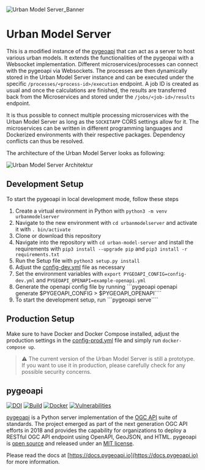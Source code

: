 ![Urban Model Server_Banner](https://github.com/citysciencelab/urban-model-server/assets/61881523/e9df4caa-0bc2-42b9-a786-1e73d97337bf)

# Urban Model Server
This is a modified instance of the [pygeoapi](https://pygeoapi.io) that can act as a server to host various urban models. It extends the functionalities of the pygeopai with a Websocket implementation. Different microservices/processes can connect with the pygeoapi via Websockets. The processes are then dynamically stored in the Urban Model Server instance and can be executed under the specific  ```/processes/<process-id>/execution``` endpoint. A job ID is created as usual and once the calculations are finished, the results are transferred back from the Microservices and stored under the ```/jobs/<job-id>/results``` endpoint.

It is thus possible to connect multiple processing microservices with the Urban Model Server as long as the ```SOCKETAPP``` CORS settings allow for it. The microservices can be written in different programming languages and Dockerized environments with their respective packages. Dependency conflicts can thus be resolved. 

The architecture of the Urban Model Server looks as following:

![Urban Model Server Architektur](https://github.com/citysciencelab/urban-model-server/assets/61881523/a2c7f114-913a-4aaf-b153-97b6d16f1765)

## Development Setup
To start the pygeoapi in local development mode, follow these steps

1. Create a virtual environment in Python with ```python3 -m venv urbanmodelserver```
1. Navigate to the new environment with ```cd urbanmodelserver``` and activate it with ```. bin/activate```
1. Clone or download this repository
1. Navigate into the repository with ```cd urban-model-server``` and install the requirements with ```pip3 install --upgrade pip``` and ```pip3 install -r requirements.txt ```
1. Run the Setup file with ```python3 setup.py install```
1. Adjust the [config-dev.yml](./config-dev.yml) file as necessary
1. Set the environment variables with ```export PYGEOAPI_CONFIG=config-dev.yml``` and ```PYGEOAPI_OPENAPI=example-openapi.yml```
1. Generate the openapi config file by running ```pygeoapi openapi generate $PYGEOAPI_CONFIG > $PYGEOAPI_OPENAPI````
1. To start the development setup, run ```pygeoapi serve````

## Production Setup
Make sure to have Docker and Docker Compose installed, adjust the production settings in the [config-prod.yml](./config-prod.yml) file and simply run ```docker-compose up```. 

> ⚠️ The current version of the Urban Model Server is still a prototype. If you want to use it in production, please carefully check for any possible security concerns.



## pygeoapi

[![DOI](https://zenodo.org/badge/121585259.svg)](https://zenodo.org/badge/latestdoi/121585259)
[![Build](https://github.com/geopython/pygeoapi/actions/workflows/main.yml/badge.svg)](https://github.com/geopython/pygeoapi/actions/workflows/main.yml)
[![Docker](https://github.com/geopython/pygeoapi/actions/workflows/containers.yml/badge.svg)](https://github.com/geopython/pygeoapi/actions/workflows/containers.yml)
[![Vulnerabilities](https://github.com/geopython/pygeoapi/actions/workflows/vulnerabilities.yml/badge.svg)](https://github.com/geopython/pygeoapi/actions/workflows/vulnerabilities.yml)

[pygeoapi](https://pygeoapi.io) is a Python server implementation of the [OGC API](https://ogcapi.ogc.org) suite of standards. The project emerged as part of the next generation OGC API efforts in 2018 and provides the capability for organizations to deploy a RESTful OGC API endpoint using OpenAPI, GeoJSON, and HTML. pygeoapi is [open source](https://opensource.org/) and released under an [MIT license](https://github.com/geopython/pygeoapi/blob/master/LICENSE.md).

Please read the docs at [https://docs.pygeoapi.io](https://docs.pygeoapi.io) for more information.
